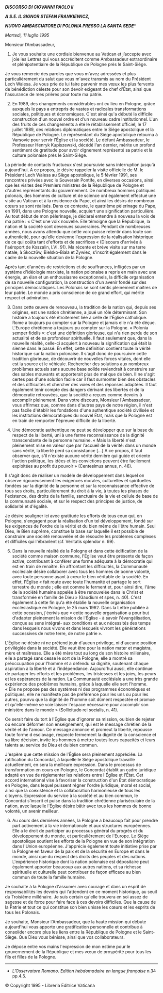 ***DISCORSO DI GIOVANNI PAOLO II***

***A S.E. IL SIGNOR STEFAN FRANKIEWICZ,***

***NUOVO AMBASCIATORE DI POLONIA PRESSO LA SANTA SEDE****

*Martedì, 11 luglio 1995*

Monsieur l’Ambassadeur,

1. Je vous souhaite une cordiale bienvenue au Vatican et j’accepte avec joie les Lettres qui vous accréditent comme Ambassadeur extraordinaire et plénipotentiaire de la République de Pologne près le Saint-Siège.

Je vous remercie des paroles que vous m'avez adressées et plus particulièrement du salut que vous m'avez transmis au nom du Président Lech Walesa. Je vous prie de lui faire parvenir mes vœux les plus fervents de bénédiction céleste pour son devoir exigeant de chef d'État, ainsi que l'assurance de mes prières pour toute ma patrie.

2. En 1989, des changements considérables ont eu lieu en Pologne, grâce auxquels le pays a entrepris de vastes et radicales transformations sociales, politiques et économiques. C'est ainsi qu'a débuté la difficile construction d'un nouvel ordre et d'un nouveau cadre institutionnel. L'un des fruits de ces changements a été le rétablissement officiel, le 17 juillet 1989, des relations diplomatiques entre le Siège apostolique et la République de Pologne. Le représentant du Siège apostolique retourna à Varsovie pour servir l'Église et la société. Le défunt Ambassadeur, le Professeur Henryk Kupiszewski, décédé l'an dernier, mérite un profond sentiment de gratitude pour avoir dignement représenté sa patrie et la culture polonaise près le Saint-Siège.

La période de contacts fructueux s'est poursuivie sans interruption jusqu'à aujourd'hui. A ce propos, je désire rappeler la visite officielle de M. le Président Lech Walesa au Siège apostolique, le 5 février 1991, ses rencontres privées avec le Souverain Pontife, en diverses occasions, ainsi que les visites des Premiers ministres de la République de Pologne et d'autres représentants du gouvernement. De nombreux hommes politiques polonais, des hommes de culture et de science ont également effectué une visite au Vatican et à la résidence du Pape, et ainsi les désirs de nombreux cœurs se sont réalisés. Dans ce contexte, le quatrième pèlerinage du Pape, en 1991, dans une Pologne nouvelle, acquiert une signification particulière. Au tout début de mon pèlerinage, je déclarai entendre à nouveau la voix de ma patrie : « C'est une voix nouvelle. Elle témoigne que la République, la nation et la société sont devenues souveraines. Pendant de nombreuses années, nous avons attendu que cette voix puisse retentir dans toute son authenticité, pour qu'elle devienne l'expression de la réalisation historique de ce qui coûta tant d'efforts et de sacrifices « (Discours d'arrivée à l'aéroport de Koszalin, l.VI. 91). Ma récente et brève visite sur ma terre natale, à Skocz6w, Bielsko-Biala et Zywiec, s'inscrit également dans le cadre de la nouvelle situation de la Pologne.

Après tant d'années de restrictions et de souffrances, infligées par un système d'idéologie marxiste, la nation polonaise a repris en main avec une énergie, un élan et un enthousiasme exceptionnels, la difficile organisation de sa nouvelle configuration, la construction d'un avenir fondé sur des principes démocratiques. Les Polonais se sont sentis pleinement maîtres de leur patrie. Le monde a pris conscience de ce grand effort, qui mérite respect et admiration.

3. Dans cette œuvre de renouveau, la tradition de la nation qui, depuis ses origines, est une nation chrétienne, a joué un rôle déterminant. Son histoire a toujours été étroitement liée à celle de l'Église catholique. Rome a toujours pu compter sur la Pologne et jamais elle n'a été déçue. L'Europe chrétienne a toujours pu compter sur la Pologne. « Polonia semper fidelis »: c'est une définition glorieuse, qui n'a rien perdu de son actualité et de sa profondeur spirituelle. Il faut seulement que, dans la nouvelle réalité, celle-ci acquiert à nouveau la signification qui était la sienne dans le passé. En effet, cette définition contient toute la vérité historique sur la nation polonaise. Il s'agit donc de poursuivre cette tradition glorieuse, de découvrir de nouvelles forces vitales, dont elle est la source et le véhicule. Rechercher des solutions aux nombreux problèmes actuels sans aucune base solide reviendrait à construire sur des sables mouvants et apporterait plus de mal que de bien. Il ne s'agit certes pas d'une solution facile car il faut surmonter bien des obstacles et des difficultés et chercher des voies et des réponses adaptées. Il faut également tenir compte des dangers dérivant des libertés et de la démocratie retrouvées, que la société a reçues comme devoirs à accomplir pleinement. Dans votre discours, Monsieur l'Ambassadeur, vous affirmez que, comme dans d'autres pays de notre région, il n'est pas facile d'établir les fondations d'une authentique société civilisée et les institutions démocratiques du nouvel État, mais que la Pologne est en train de remporter l'épreuve difficile de la liberté.

4. Une démocratie authentique ne peut se développer que sur la base du respect de la liberté, uni à une ferme reconnaissance de la dignité transcendante de la personne humaine. « Mais la liberté n'est pleinement mise en valeur que par l'accueil de la vérité: dans un monde sans vérité, la liberté perd sa consistance [...] A ce propos, il faut observer que, s'il n'existe aucune vérité dernière qui guide et oriente l'action politique, les idées et les convictions peuvent être facilement exploitées au profit du pouvoir » (Centesimus annus, n. 46).

Il s'agit donc de réaliser un modèle de développement dans lequel on observe rigoureusement les exigences morales, culturelles et spirituelles fondées sur la dignité de la personne et sur la reconnaissance effective de tous ses droits, particulièrement du droit à la vie, à toutes les phases de l'existence, des droits de la famille, sanctuaire de la vie et cellule de base de la communauté sociale, et sur le respect des principes de justice, de solidarité et d'égalité.

Je désire souligner ici avec gratitude les efforts de tous ceux qui, en Pologne, s'engagent pour la réalisation d'un tel développement, fondé sur les exigences de l'ordre de la vérité et du bien même de l'être humain. Seul Dieu, le Bien suprême, constitue la base sur laquelle il est possible de construire une société renouvelée et de résoudre les problèmes complexes et difficiles qui l'ébranlent (cf. Veritatis splendor n. 99).

5. Dans la nouvelle réalité de la Pologne et dans cette édification de la société comme maison commune, l'Église veut être présente de façon active, contribuant à conférer une forme adéquate à la démocratie qui est en train de renaître. En affrontant les difficultés, la Communauté ecclésiale désire collaborer avec tous les hommes de bonne volonté, avec toute personne ayant à cœur le bien véritable de la société. En effet, l'Église « fait route avec toute l'humanité et partage le sort terrestre du monde ; elle est comme le ferment et, pour ainsi dire, l'âme de la société humaine appelée à être renouvelée dans le Christ et transformée en famille de Dieu » (Gaudium et spes, n. 40). C'est également à cette fin qu'a été établie la nouvelle organisation ecclésiastique en Pologne, le 25 mars 1992. Dans la Lettre publiée à cette occasion, j'écrivis que « cette nouvelle organisation a pour but d'adapter pleinement la mission de l'Église - à savoir l'évangélisation, conçue au sens intégral- aux conditions et aux nécessités des temps dans lesquels nous vivons et dans lesquels vivront les générations successives de notre terre, de notre patrie ».

L'Église ne désire ni ne prétend jouir d'aucun privilège, ni d'aucune position privilégiée dans la société. Elle veut être pour la nation mater et magistra, mère et maîtresse. Elle a été mère tout au long de son histoire millénaire, elle a partagé sans cesse le sort de la Pologne, elle a montré sa préoccupation pour l'homme et a défendu sa dignité, soutenant chaque aspiration à la liberté et à l'indépendance. Aujourd'hui aussi, elle continue de partager les efforts et les problèmes, les tristesses et les joies, les peurs et les espérances de la nation. La Communauté ecclésiale a une très grande expérience des problèmes humains, grâce à laquelle elle sert l'homme. « Elle ne propose pas des systèmes ni des programmes économiques et politiques, elle ne manifeste pas de préférence pour les uns ou pour les autres, pourvu que la dignité de l'homme soit dûment respectée et promue et qu'elle-même se voie laisser l'espace nécessaire pour accomplir son ministère dans le monde » (Sollicitudo rei socialis, n. 41).

Ce serait faire du tort à l'Église que d'ignorer sa mission, ou bien de rejeter ou encore déformer son enseignement, qui est le message chrétien de la vérité et de l'amour. Ce message annonce et promeut la liberté, repousse toute forme d esclavage, respecte fermement la dignité de la conscience et sa libre décision, invite les hommes à mettre toutes leurs capacités et leurs talents au service de Dieu et du bien commun.

J'espère que cette mission de l'Église sera pleinement appréciée. La ratification du Concordat, à laquelle le Siège apostolique travaille actuellement, en sera la meilleure expression. Dans le processus de transformation en cours en Pologne, le Concordat établit un cadre juridique adapté en vue de réglementer les relations entre l'Église et l'État. Cet accord international vise à favoriser la construction d'un État démocratique en Pologne, dans lequel puissent régner l'ordre juridique, moral et social, ainsi que la coexistence et la collaboration harmonieuse de tous les citoyens. Expression du service à la société et au bien commun, le Concordat s'inscrit et puise dans la tradition chrétienne pluriséculaire de la nation, avec laquelle l'Église désire bâtir avec tous les hommes de bonne volonté, un avenir meilleur.

6. Au cours des dernières années, la Pologne a beaucoup fait pour prendre part activement à la vie internationale et aux structures européennes. Elle a le droit de participer au processus général du progrès et du développement du monde, et particulièrement de l'Europe. Le Siège apostolique soutient les efforts de la Pologne en vue de son intégration dans l'Union européenne. J'apprécie également toute initiative prise par la Pologne en faveur de la paix et de la sécurité en Europe et dans le monde, ainsi que du respect des droits des peuples et des nations. L'expérience historique dont la nation polonaise est dépositaire peut également apporter beaucoup aux autres nations, et sa richesse spirituelle et culturelle peut contribuer de façon efficace au bien commun de toute la famille humaine.

Je souhaite à la Pologne d'assumer avec courage et dans un esprit de responsabilités les devoirs qui l'attendent en ce moment historique, au seuil du Troisième millénaire. Je suis certain qu'elle trouvera en soi assez de sagesse et de force pour faire face à ces devoirs difficiles. Que la cause de la Patrie et tout ce qui constitue son bien unisse les cœurs et les esprits de tous les Polonais.

Je souhaite, Monsieur l'Ambassadeur, que la haute mission qui débute aujourd'hui vous apporte une gratification personnelle et contribue à consolider encore plus les liens entre la République de Pologne et le Saint-Siège. Que Dieu vous bénisse, ainsi que vos collaborateurs.

Je dépose entre vos mains l'expression de mon estime pour le gouvernement de la République et mes vœux de prospérité pour tous les fils et filles de la Pologne.

* * *

* *L’Osservatore Romano. Edition hebdomadaire en langue française* n.34 pp.4.5.

© Copyright 1995 - Libreria Editrice Vaticana